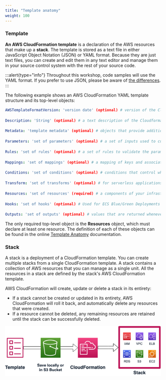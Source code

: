 ```yaml
---
title: "Template anatomy"
weight: 100
---
```


### Template

**An AWS CloudFormation template** is a declaration of the AWS resources that make up a **stack**.
The template is stored as a text file in either JavaScript Object Notation (JSON) or YAML format.
Because they are just text files, you can create and edit them in any text editor and manage them in your source control
system with the rest of your source code.

:::alert{type="info"}
Throughout this workshop, code samples will use the YAML format. If you prefer to use JSON, please be aware
of [the differences](https://docs.aws.amazon.com/AWSCloudFormation/latest/UserGuide/template-formats.html).
:::

The following example shows an AWS CloudFormation YAML template structure and its top-level objects:

```yaml
AWSTemplateFormatVersion: 'version date' (optional) # version of the CloudFormation template. Only accepted value is '2010-09-09'

Description: 'String' (optional) # a text description of the Cloudformation template

Metadata: 'template metadata' (optional) # objects that provide additional information about the template

Parameters: 'set of parameters' (optional) # a set of inputs used to customize the template

Rules: 'set of rules' (optional) # a set of rules to validate the parameters provided at deployment/update

Mappings: 'set of mappings' (optional) # a mapping of keys and associated values

Conditions: 'set of conditions' (optional) # conditions that control whether certain resources are created

Transform: 'set of transforms' (optional) # for serverless applications

Resources: 'set of resources' (required) # a components of your infrastructure

Hooks: 'set of hooks' (optional) # Used for ECS Blue/Green Deployments

Outputs: 'set of outputs' (optional) # values that are returned whenever you view your stack's properties
```

The only required top-level object is the **Resources** object, which must declare at least one resource.
The definition of each of these objects can be found in the online [Template Anatomy](https://docs.aws.amazon.com/AWSCloudFormation/latest/UserGuide/template-anatomy.html) documentation.

### Stack

A stack is a deployment of a CloudFormation template. You can create multiple stacks from a single CloudFormation
template. A stack contains a collection of AWS resources that you can manage as a single unit. All the resources in
a stack are defined by the stack's AWS CloudFormation template.

AWS CloudFormation will create, update or delete a stack in its entirety:

  * If a stack cannot be created or updated in its entirety, AWS CloudFormation will roll it back, and automatically delete any resources that were created.
  * If a resource cannot be deleted, any remaining resources are retained until the stack can be successfully deleted.

![cfn-stack](/static/basics/templates/template-anatomy/cfn-stack.png)
